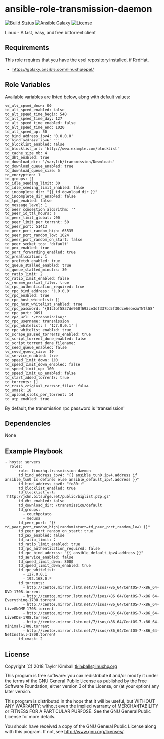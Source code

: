 # ansible-role-transmission-daemon

[![Build Status](https://travis-ci.org/linuxhq/ansible-role-transmission-daemon.svg?branch=master)](https://travis-ci.org/linuxhq/ansible-role-transmission-daemon)
[![Ansible Galaxy](https://img.shields.io/badge/ansible--galaxy-transmission--daemon-blue.svg?style=flat-square)](https://galaxy.ansible.com/linuxhq/transmission-daemon)
[![License](https://img.shields.io/badge/license-GPLv3-brightgreen.svg?style=flat-square)](COPYING)

Linux - A fast, easy, and free bittorrent client 

## Requirements

This role requires that you have the epel repository installed, if RedHat.

 * https://galaxy.ansible.com/linuxhq/epel/

## Role Variables

Available variables are listed below, along with default values:

    td_alt_speed_down: 50
    td_alt_speed_enabled: false
    td_alt_speed_time_begin: 540
    td_alt_speed_time_day: 127
    td_alt_speed_time_enabled: false
    td_alt_speed_time_end: 1020
    td_alt_speed_up: 50
    td_bind_address_ipv4: '0.0.0.0'
    td_bind_address_ipv6: '::'
    td_blocklist_enabled: false
    td_blocklist_url: 'http://www.example.com/blocklist'
    td_cache_size_mb: 4
    td_dht_enabled: true
    td_download_dir: '/var/lib/transmission/Downloads'
    td_download_queue_enabled: true
    td_download_queue_size: 5
    td_encryption: 1
    td_groups: []
    td_idle_seeding_limit: 30
    td_idle_seeding_limit_enabled: false
    td_incomplete_dir: "{{ td_download_dir }}"
    td_incomplete_dir_enabled: false
    td_lpd_enabled: false
    td_message_level: 1
    td_peer_congestion_algorithm: ''
    td_peer_id_ttl_hours: 6
    td_peer_limit_global: 200
    td_peer_limit_per_torrent: 50
    td_peer_port: 51413
    td_peer_port_random_high: 65535
    td_peer_port_random_low: 1024
    td_peer_port_random_on_start: false
    td_peer_socket_tos: 'default'
    td_pex_enabled: true
    td_port_forwarding_enabled: true
    td_preallocation: 1
    td_prefetch_enabled: true
    td_queue_stalled_enabled: true
    td_queue_stalled_minutes: 30
    td_ratio_limit: 2
    td_ratio_limit_enabled: false
    td_rename_partial_files: true
    td_rpc_authentication_required: true
    td_rpc_bind_address: '0.0.0.0'
    td_rpc_enabled: true
    td_rpc_host_whitelist: []
    td_rpc_host_whitelist_enabled: true
    td_rpc_password: '{81c0bf5837de960f693ce3df337bc5f30dce6ebezuTWtlG8'
    td_rpc_port: 9091
    td_rpc_url: '/transmission/'
    td_rpc_username: transmission
    td_rpc_whitelist: [ '127.0.0.1' ]
    td_rpc_whitelist_enabled: true
    td_scrape_paused_torrents_enabled: true
    td_script_torrent_done_enabled: false
    td_script_torrent_done_filename:
    td_seed_queue_enabled: false
    td_seed_queue_size: 10
    td_service_enabled: true
    td_speed_limit_down: 100
    td_speed_limit_down_enabled: false
    td_speed_limit_up: 100
    td_speed_limit_up_enabled: false
    td_start_added_torrents: true
    td_torrents: []
    td_trash_original_torrent_files: false
    td_umask: 18
    td_upload_slots_per_torrent: 14
    td_utp_enabled: true

By default, the transmission rpc password is 'transmission'

## Dependencies

None

## Example Playbook

    - hosts: servers
      roles:
        - role: linuxhq.transmission-daemon
          td_bind_address_ipv4: "{{ ansible_tun0.ipv4.address if ansible_tun0 is defined else ansible_default_ipv4.address }}"
          td_bind_address_ipv6: "fe80::"
          td_blocklist_enabled: true
          td_blocklist_url: 'http://john.bitsurge.net/public/biglist.p2p.gz'
          td_dht_enabled: false
          td_download_dir: /transmission/default
          td_groups:
            - couchpotato
            - medusa
          td_peer_port: "{{ td_peer_port_random_high|random(start=td_peer_port_random_low) }}"
          td_peer_port_random_on_start: true
          td_pex_enabled: false
          td_ratio_limit: 2
          td_ratio_limit_enabled: true
          td_rpc_authentication_required: false
          td_rpc_bind_address: "{{ ansible_default_ipv4.address }}"
          td_service_enabled: false
          td_speed_limit_down: 8000
          td_speed_limit_down_enabled: true
          td_rpc_whitelist:
            - 127.0.0.1
            - 192.168.0.*
          td_torrents:
            - http://centos.mirror.lstn.net/7/isos/x86_64/CentOS-7-x86_64-DVD-1708.torrent
            - http://centos.mirror.lstn.net/7/isos/x86_64/CentOS-7-x86_64-Everything-1708.torrent
            - http://centos.mirror.lstn.net/7/isos/x86_64/CentOS-7-x86_64-LiveGNOME-1708.torrent
            - http://centos.mirror.lstn.net/7/isos/x86_64/CentOS-7-x86_64-LiveKDE-1708.torrent
            - http://centos.mirror.lstn.net/7/isos/x86_64/CentOS-7-x86_64-Minimal-1708.torrent
            - http://centos.mirror.lstn.net/7/isos/x86_64/CentOS-7-x86_64-NetInstall-1708.torrent
          td_umask: 2

## License

Copyright (C) 2018 Taylor Kimball <tkimball@linuxhq.org>

This program is free software: you can redistribute it and/or modify
it under the terms of the GNU General Public License as published by
the Free Software Foundation, either version 3 of the License, or
(at your option) any later version.

This program is distributed in the hope that it will be useful,
but WITHOUT ANY WARRANTY; without even the implied warranty of
MERCHANTABILITY or FITNESS FOR A PARTICULAR PURPOSE. See the
GNU General Public License for more details.

You should have received a copy of the GNU General Public License
along with this program. If not, see <http://www.gnu.org/licenses/>.
